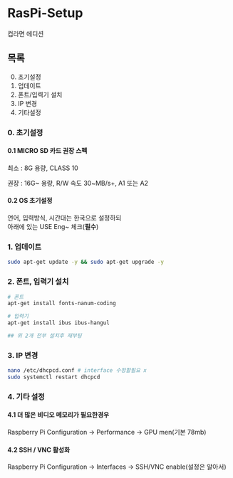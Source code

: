 ﻿# RasPi-Setup

컵라면 에디션

## 목록

0. 초기설정
1. 업데이트
2. 폰트/입력기 설치
3. IP 변경
4. 기타설정

### 0. 초기설정

#### 0.1 MICRO SD 카드 권장 스펙

최소 : 8G 용량, CLASS 10

권장 : 16G~ 용량, R/W 속도 30~MB/s+, A1 또는 A2

#### 0.2 OS 초기설정

언어, 입력방식, 시간대는 한국으로 설정하되  
아래에 있는 USE Eng~ 체크(**필수**)

### 1. 업데이트

```bash
sudo apt-get update -y && sudo apt-get upgrade -y
```

### 2. 폰트, 입력기 설치

```bash
# 폰트
apt-get install fonts-nanum-coding

# 입력기
apt-get install ibus ibus-hangul

## 위 2개 전부 설치후 재부팅
```

### 3. IP 변경

```bash
nano /etc/dhcpcd.conf # interface 수정할필요 x
sudo systemctl restart dhcpcd
```



### 4. 기타 설정

#### 4.1 더 많은 비디오 메모리가 필요한경우

Raspberry Pi Configuration -> Performance -> GPU men(기본 78mb)

#### 4.2 SSH / VNC 활성화

Raspberry Pi Configuration -> Interfaces -> SSH/VNC enable(설정은 알아서)

